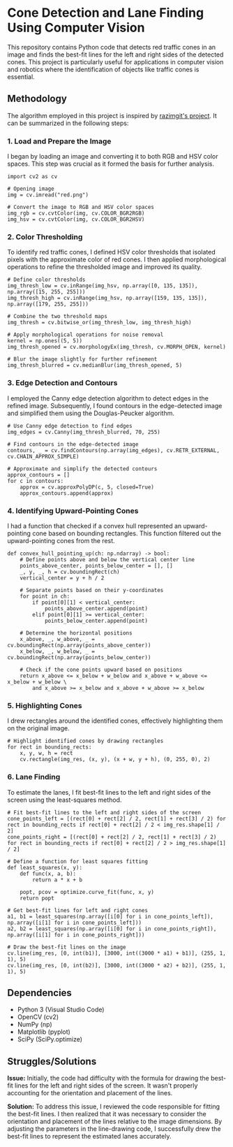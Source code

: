 # Cone Detection and Lane Finding Using Computer Vision

This repository contains Python code that detects red traffic cones in an image and finds the best-fit lines for the left and right sides of the detected cones. This project is particularly useful for applications in computer vision and robotics where the identification of objects like traffic cones is essential.

## Methodology

The algorithm employed in this project is inspired by [razimgit's project](https://gist.github.com/razimgit/d9c91edfd1be6420f58a74e1837bde18). It can be summarized in the following steps:

### 1. Load and Prepare the Image

I began by loading an image and converting it to both RGB and HSV color spaces. This step was crucial as it formed the basis for further analysis.

```
import cv2 as cv

# Opening image
img = cv.imread("red.png")

# Convert the image to RGB and HSV color spaces
img_rgb = cv.cvtColor(img, cv.COLOR_BGR2RGB)
img_hsv = cv.cvtColor(img, cv.COLOR_BGR2HSV)
```

### 2. Color Thresholding

To identify red traffic cones, I defined HSV color thresholds that isolated pixels with the approximate color of red cones. I then applied morphological operations to refine the thresholded image and improved its quality.

```
# Define color thresholds
img_thresh_low = cv.inRange(img_hsv, np.array([0, 135, 135]), np.array([15, 255, 255]))
img_thresh_high = cv.inRange(img_hsv, np.array([159, 135, 135]), np.array([179, 255, 255]))

# Combine the two threshold maps
img_thresh = cv.bitwise_or(img_thresh_low, img_thresh_high)

# Apply morphological operations for noise removal
kernel = np.ones((5, 5))
img_thresh_opened = cv.morphologyEx(img_thresh, cv.MORPH_OPEN, kernel)

# Blur the image slightly for further refinement
img_thresh_blurred = cv.medianBlur(img_thresh_opened, 5)
```

### 3. Edge Detection and Contours

I employed the Canny edge detection algorithm to detect edges in the refined image. Subsequently, I found contours in the edge-detected image and simplified them using the Douglas-Peucker algorithm.

```
# Use Canny edge detection to find edges
img_edges = cv.Canny(img_thresh_blurred, 70, 255)

# Find contours in the edge-detected image
contours, _ = cv.findContours(np.array(img_edges), cv.RETR_EXTERNAL, cv.CHAIN_APPROX_SIMPLE)

# Approximate and simplify the detected contours
approx_contours = []
for c in contours:
    approx = cv.approxPolyDP(c, 5, closed=True)
    approx_contours.append(approx)
```

### 4. Identifying Upward-Pointing Cones

I had a function that checked if a convex hull represented an upward-pointing cone based on bounding rectangles. This function filtered out the upward-pointing cones from the rest.

```
def convex_hull_pointing_up(ch: np.ndarray) -> bool:
    # Define points above and below the vertical center line
    points_above_center, points_below_center = [], []
    _, y, _, h = cv.boundingRect(ch) 
    vertical_center = y + h / 2

    # Separate points based on their y-coordinates
    for point in ch:
        if point[0][1] < vertical_center: 
            points_above_center.append(point)
        elif point[0][1] >= vertical_center:
            points_below_center.append(point)

    # Determine the horizontal positions
    x_above, _, w_above, _ = cv.boundingRect(np.array(points_above_center)) 
    x_below, _, w_below, _ = cv.boundingRect(np.array(points_below_center))

    # Check if the cone points upward based on positions
    return x_above <= x_below + w_below and x_above + w_above <= x_below + w_below \
        and x_above >= x_below and x_above + w_above >= x_below
```

### 5. Highlighting Cones

I drew rectangles around the identified cones, effectively highlighting them on the original image.

```
# Highlight identified cones by drawing rectangles
for rect in bounding_rects:
    x, y, w, h = rect
    cv.rectangle(img_res, (x, y), (x + w, y + h), (0, 255, 0), 2)
```

### 6. Lane Finding

To estimate the lanes, I fit best-fit lines to the left and right sides of the screen using the least-squares method.

```
# Fit best-fit lines to the left and right sides of the screen
cone_points_left = [(rect[0] + rect[2] / 2, rect[1] + rect[3] / 2) for rect in bounding_rects if rect[0] + rect[2] / 2 < img_res.shape[1] / 2]
cone_points_right = [(rect[0] + rect[2] / 2, rect[1] + rect[3] / 2) for rect in bounding_rects if rect[0] + rect[2] / 2 > img_res.shape[1] / 2]

# Define a function for least squares fitting
def least_squares(x, y):
    def func(x, a, b):
        return a * x + b
    
    popt, pcov = optimize.curve_fit(func, x, y)
    return popt

# Get best-fit lines for left and right cones
a1, b1 = least_squares(np.array([i[0] for i in cone_points_left]), np.array([i[1] for i in cone_points_left]))
a2, b2 = least_squares(np.array([i[0] for i in cone_points_right]), np.array([i[1] for i in cone_points_right]))

# Draw the best-fit lines on the image
cv.line(img_res, [0, int(b1)], [3000, int((3000 * a1) + b1)], (255, 1, 1), 5)
cv.line(img_res, [0, int(b2)], [3000, int((3000 * a2) + b2)], (255, 1, 1), 5)
```

## Dependencies

- Python 3 (Visual Studio Code)
- OpenCV (cv2)
- NumPy (np)
- Matplotlib (pyplot)
- SciPy (SciPy.optimize)

## Struggles/Solutions

**Issue:** Initially, the code had difficulty with the formula for drawing the best-fit lines for the left and right sides of the screen. It wasn't properly accounting for the orientation and placement of the lines.

**Solution:** To address this issue, I reviewed the code responsible for fitting the best-fit lines. I then realized that it was necessary to consider the orientation and placement of the lines relative to the image dimensions. By adjusting the parameters in the line-drawing code, I successfully drew the best-fit lines to represent the estimated lanes accurately.


